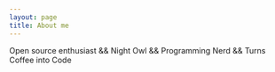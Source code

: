 ```yaml
---
layout: page
title: About me
---
```

Open source enthusiast && Night Owl && Programming Nerd && Turns Coffee into Code


